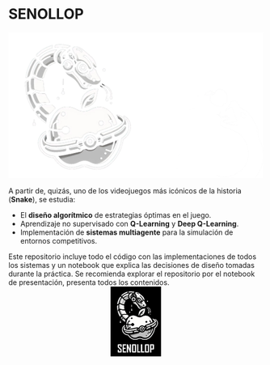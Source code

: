 # SENOLLOP
<img src="media/imagenes/Banner.png" width="1000">

A partir de, quizás, uno de los videojuegos más icónicos de la historia (**Snake**), se estudia:

- El **diseño algorítmico** de estrategias óptimas en el juego.
- Aprendizaje no supervisado con **Q-Learning** y **Deep Q-Learning**.
- Implementación de **sistemas multiagente** para la simulación de entornos competitivos.

Este repositorio incluye todo el código con las implementaciones de todos los sistemas y un notebook que explica las decisiones de diseño tomadas durante la práctica.
Se recomienda explorar el repositorio por el notebook de presentación, presenta todos los contenidos.
<img src="media/imagenes/Logo.jpg" style="display: block; margin: auto;" width="100">
